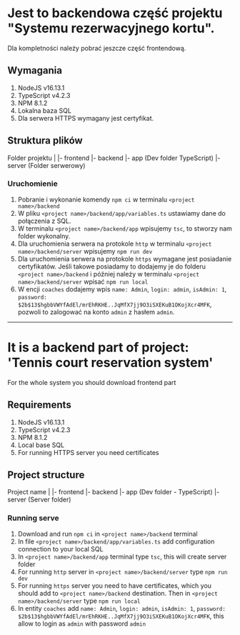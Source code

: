 # Jest to backendowa część projektu "Systemu rezerwacyjnego kortu".
Dla kompletności należy pobrać jeszcze część frontendową.

## Wymagania
1. NodeJS v16.13.1
2. TypeScript v4.2.3
3. NPM 8.1.2
4. Lokalna baza SQL
5. Dla serwera HTTPS wymagany jest certyfikat.

## Struktura plików
Folder projektu
    |
    |- frontend
    |- backend 
        |- app (Dev folder TypeScript)
        |- server (Folder serwerowy)

### Uruchomienie
1. Pobranie i wykonanie komendy `npm ci` w terminalu `<project name>/backend`
2. W pliku `<project name>/backend/app/variables.ts` ustawiamy dane do połączenia z SQL.
3. W terminalu `<project name>/backend/app` wpisujemy `tsc`, to stworzy nam folder wykonalny.
4. Dla uruchomienia serwera na protokole `http` w terminalu `<project name>/backend/server` wpisujemy `npm run dev`
5. Dla uruchomienia serwera na protokole `https` wymagane jest posiadanie certyfikatów. Jeśli takowe posiadamy to dodajemy je do folderu `<project name>/backend` i później należy w terminalu `<project name>/backend/server` wpisać `npm run local`
6. W encji `coaches` dodajemy wpis `name: Admin`, `login: admin`, `isAdmin: 1`, `password: $2b$13$hgbbVWYfAdEl/mrEhRKHE..JqMfX7jj9O3iSXEKuB1OKojXcr4MFK`, pozwoli to zalogować na konto `admin` z hasłem `admin`.

---------------

# It is a backend part of project: 'Tennis court reservation system'
For the whole system you should download frontend part

## Requirements
1. NodeJS v16.13.1
2. TypeScript v4.2.3
3. NPM 8.1.2
4. Local base SQL
5. For running HTTPS server you need certificates

## Project structure
Project name
    |
    |- frontend
    |- backend 
        |- app (Dev folder - TypeScript)
        |- server (Server folder)

### Running serve
1. Download and run `npm ci` in `<project name>/backend` terminal
2. In file `<project name>/backend/app/variables.ts` add configuration connection to your local SQL
3. In `<project name>/backend/app` terminal type `tsc`, this will create server folder
4. For running `http` server in `<project name>/backend/server` type `npm run dev`
5. For running `https` server you need to have certificates, which you should add to `<project name>/backend` destination. Then in `<project name>/backend/server` type `npm run local`
6. In entity `coaches` add `name: Admin`, `login: admin`, `isAdmin: 1`, `password: $2b$13$hgbbVWYfAdEl/mrEhRKHE..JqMfX7jj9O3iSXEKuB1OKojXcr4MFK`, this allow to login as `admin` with password `admin`
